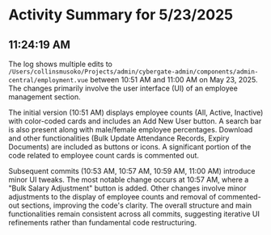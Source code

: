 # Activity Summary for 5/23/2025

## 11:24:19 AM
The log shows multiple edits to `/Users/collinsmusoko/Projects/admin/cybergate-admin/components/admin-central/employment.vue` between 10:51 AM and 11:00 AM on May 23, 2025.  The changes primarily involve the user interface (UI) of an employee management section.

The initial version (10:51 AM) displays employee counts (All, Active, Inactive) with color-coded cards and includes an Add New User button. A search bar is also present along with male/female employee percentages. Download and other functionalities (Bulk Update Attendance Records, Expiry Documents) are included as buttons or icons.  A significant portion of the code related to employee count cards is commented out.

Subsequent commits (10:53 AM, 10:57 AM, 10:59 AM, 11:00 AM) introduce minor UI tweaks. The most notable change occurs at 10:57 AM, where a "Bulk Salary Adjustment" button is added.  Other changes involve minor adjustments to the display of employee counts and removal of commented-out sections, improving the code's clarity. The overall structure and main functionalities remain consistent across all commits, suggesting iterative UI refinements rather than fundamental code restructuring.
